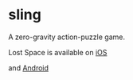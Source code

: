 # sling
A zero-gravity action-puzzle game.

Lost Space is available on [iOS](https://itunes.apple.com/us/app/lost-space-ascend/id1276031416?mt=8)

and [Android](https://play.google.com/store/apps/details?id=com.tangentgamestudios.lostspace&hl=en_US)
